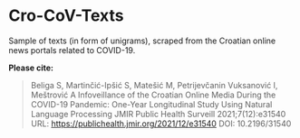 # Cro-CoV-Texts
Sample of texts (in form of unigrams), scraped from the Croatian online news portals related to COVID-19.

**Please cite:**
> Beliga S, Martinčić-Ipšić S, Matešić M, Petrijevčanin Vuksanović I, Meštrović A
Infoveillance of the Croatian Online Media During the COVID-19 Pandemic: One-Year Longitudinal Study Using Natural Language Processing
JMIR Public Health Surveill 2021;7(12):e31540
URL: https://publichealth.jmir.org/2021/12/e31540
DOI: 10.2196/31540
